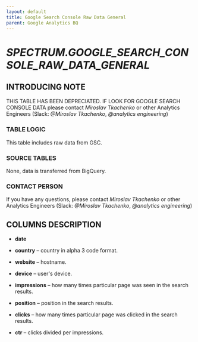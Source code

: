 ```yaml
---
layout: default
title: Google Search Console Raw Data General
parent: Google Analytics BQ
---
```


# *SPECTRUM.GOOGLE_SEARCH_CONSOLE_RAW_DATA_GENERAL*
## INTRODUCING NOTE

THIS TABLE HAS BEEN DEPRECIATED. IF LOOK FOR GOOGLE SEARCH CONSOLE DATA please contact *Miroslav Tkachenko* or other Analytics Engineers (Slack: *@Miroslav Tkachenko*, *@analytics engineering*)

### TABLE LOGIC

This table includes raw data from GSC.

### SOURCE TABLES

None, data is transferred from BigQuery.

### CONTACT PERSON

If you have any questions, please contact *Miroslav Tkachenko* or other Analytics Engineers (Slack: *@Miroslav Tkachenko*, *@analytics engineering*)

## COLUMNS DESCRIPTION

* **date**



* **country** – country in alpha 3 code format.



* **website** – hostname.



* **device** – user's device.




* **impressions** – how many times particular page was seen in the search results.




* **position** – position in the search results.




* **clicks** – how many times particular page was clicked in the search results.




* **ctr** – clicks divided per impressions.
